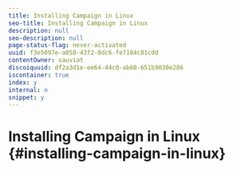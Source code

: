 ```yaml
---
title: Installing Campaign in Linux 
seo-title: Installing Campaign in Linux 
description: null
seo-description: null
page-status-flag: never-activated
uuid: f3e5097e-a058-43f2-8dc6-fe7184c81cdd
contentOwner: sauviat
discoiquuid: df2a3d1e-ee64-44c0-ab60-651b9030e286
iscontainer: true
index: y
internal: n
snippet: y
---
```


# Installing Campaign in Linux {#installing-campaign-in-linux}

